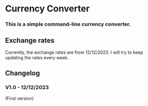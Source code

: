 # Currency Converter    
### This is a simple command-line currency converter.

## Exchange rates
Currently, the exchange rates are from 12/12/2023. I will try to keep updating the rates every week.

## Changelog
### V1.0 - 12/12/2023 
(First version)
